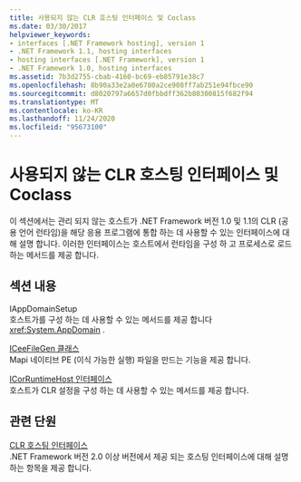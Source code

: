 ```yaml
---
title: 사용되지 않는 CLR 호스팅 인터페이스 및 Coclass
ms.date: 03/30/2017
helpviewer_keywords:
- interfaces [.NET Framework hosting], version 1
- .NET Framework 1.1, hosting interfaces
- hosting interfaces [.NET Framework], version 1
- .NET Framework 1.0, hosting interfaces
ms.assetid: 7b3d2755-cbab-4160-bc69-eb85791e38c7
ms.openlocfilehash: 8b90a33e2a0e6780a2ce908ff7ab251e94fbce90
ms.sourcegitcommit: d8020797a6657d0fbbdff362b80300815f682f94
ms.translationtype: MT
ms.contentlocale: ko-KR
ms.lasthandoff: 11/24/2020
ms.locfileid: "95673100"
---
```

# <a name="deprecated-clr-hosting-interfaces-and-coclasses"></a>사용되지 않는 CLR 호스팅 인터페이스 및 Coclass

이 섹션에서는 관리 되지 않는 호스트가 .NET Framework 버전 1.0 및 1.1의 CLR (공용 언어 런타임)을 해당 응용 프로그램에 통합 하는 데 사용할 수 있는 인터페이스에 대해 설명 합니다. 이러한 인터페이스는 호스트에서 런타임을 구성 하 고 프로세스로 로드 하는 메서드를 제공 합니다.  
  
## <a name="in-this-section"></a>섹션 내용  

 IAppDomainSetup  
 호스트가를 구성 하는 데 사용할 수 있는 메서드를 제공 합니다 <xref:System.AppDomain> .  
  
 [ICeeFileGen 클래스](iceefilegen-class.md)  
 Mapi 네이티브 PE (이식 가능한 실행) 파일을 만드는 기능을 제공 합니다.  
  
 [ICorRuntimeHost 인터페이스](icorruntimehost-interface.md)  
 호스트가 CLR 설정을 구성 하는 데 사용할 수 있는 메서드를 제공 합니다.  
  
## <a name="related-sections"></a>관련 단원  

 [CLR 호스팅 인터페이스](clr-hosting-interfaces.md)  
 .NET Framework 버전 2.0 이상 버전에서 제공 되는 호스팅 인터페이스에 대해 설명 하는 항목을 제공 합니다.
